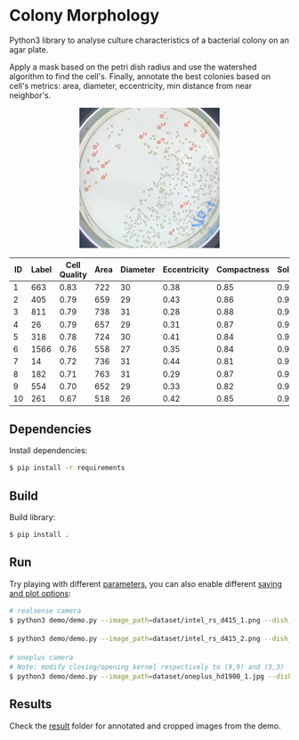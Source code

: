 # Colony Morphology
Python3 library to analyse culture characteristics of a bacterial colony on an agar plate.

Apply a mask based on the petri dish radius and use the watershed algorithm to find the cell's. Finally, annotate the best colonies based on cell's metrics: area, diameter, eccentricity, min distance from near neighbor's.

<p align="center">
  <img src="./result/oneplus_hd1900_1/annotated_cell.png" width="50%" alt="Annotation Result from OnePlus HD1900 Camera"/>
</p>

| ID | Label | Cell Quality | Area | Diameter | Eccentricity | Compactness | Solidity | Collision Distance | Centroid (x) | Centroid (y) |
| -- | ----- | ------------ | ---- | -------- | ------------ | ----------- | -------- | ------------------ | ------------ | ------------ |
| 1  | 663   | 0.83         | 722  | 30       | 0.38         | 0.85        | 0.95     | 68                 | 841.61       | 289.45       |
| 2  | 405   | 0.79         | 659  | 29       | 0.43         | 0.86        | 0.95     | 64                 | 567.26       | 176.72       |
| 3  | 811   | 0.79         | 738  | 31       | 0.28         | 0.88        | 0.96     | 54                 | 987.14       | 85.16        |
| 4  | 26    | 0.79         | 657  | 29       | 0.31         | 0.87        | 0.95     | 60                 | 473.98       | 1289.24      |
| 5  | 318   | 0.78         | 724  | 30       | 0.41         | 0.84        | 0.96     | 56                 | 1517.73      | 186.61       |
| 6  | 1566  | 0.76         | 558  | 27       | 0.35         | 0.84        | 0.92     | 65                 | 101.51       | 1103.42      |
| 7  | 14    | 0.72         | 736  | 31       | 0.44         | 0.81        | 0.94     | 42                 | 335.8        | 995.64       |
| 8  | 182   | 0.71         | 763  | 31       | 0.29         | 0.87        | 0.95     | 31                 | 704.66       | 1491.42      |
| 9  | 554   | 0.70         | 652  | 29       | 0.33         | 0.82        | 0.94     | 41                 | 417.92       | 284.94       |
| 10 | 261   | 0.67         | 518  | 26       | 0.42         | 0.85        | 0.95     | 39                 | 784.91       | 960.58       |

## Dependencies
Install dependencies:
``` sh
$ pip install -r requirements
```

## Build
Build library:
``` sh
$ pip install .
```

## Run

Try playing with different [parameters](./demo/demo.py#L46-L80), you can also enable different [saving and plot options](./demo/demo.py#L87-L92):

``` sh
# realsense camera
$ python3 demo/demo.py --image_path=dataset/intel_rs_d415_1.png --dish_diameter=882 --dish_offset=67

$ python3 demo/demo.py --image_path=dataset/intel_rs_d415_2.png --dish_diameter=882 --dish_offset=67

# oneplus camera
# Note: modify closing/opening kernel respectively to (9,9) and (3,3)
$ python3 demo/demo.py --image_path=dataset/oneplus_hd1900_1.jpg --dish_diameter=2100 --dish_offset=200 --cell_min_diameter=12

```

## Results
Check the [result](./result) folder for annotated and cropped images from the demo.

